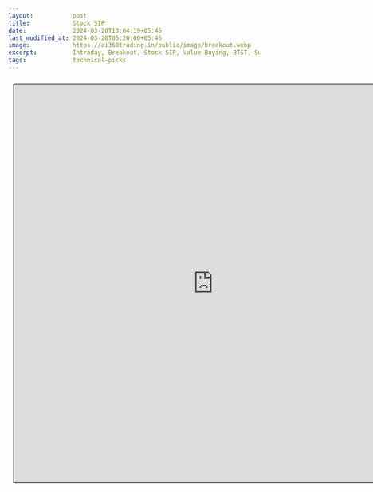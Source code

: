 ```yaml
---
layout:           post
title:            Stock SIP
date:             2024-03-20T13:04:19+05:45
last_modified_at: 2024-03-20T05:20:00+05:45
image:            https://ai360trading.in/public/image/breakout.webp
excerpt:          Intraday, Breakout, Stock SIP, Value Buying, BTST, Swing
tags:             technical-picks
---
```


<iframe src="https://docs.google.com/spreadsheets/d/e/2PACX-1vTO_XVDeHVmxZbrFf0LYEyaVv4PAJsD9MC0WQ0C7gx4Yn1K_TWNNDTZXqUUJs9MsufTKH0RsK4fWRhH/pubhtml" scrolling="yes" style="border: 1px solid black; position: relative; margin-left: 10px; margin-top: 10px; width: 800px; height: 800px; ">
</iframe>
</br>
